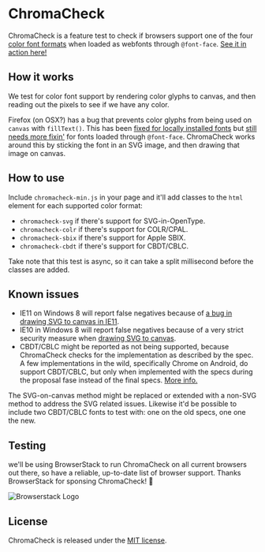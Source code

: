 # ChromaCheck

ChromaCheck is a feature test to check if browsers support one of the four [color font formats](http://pixelambacht.nl/2014/multicolor-fonts/) when loaded as webfonts through `@font-face`. [See it in action here!](https://pixelambacht.nl/chromacheck)

## How it works

We test for color font support by rendering color glyphs to canvas, and then reading out the pixels to see if we have any color.

Firefox (on OSX?) has a bug that prevents color glyphs from being used on `canvas` with `fillText()`. This has been [fixed for locally installed fonts](https://bugzilla.mozilla.org/show_bug.cgi?id=1209480) but [still needs more fixin'](https://bugzilla.mozilla.org/show_bug.cgi?id=1237640) for fonts loaded through `@font-face`. ChromaCheck works around this by sticking the font in an SVG image, and then drawing that image on canvas.

## How to use

Include `chromacheck-min.js` in your page and it'll add classes to the `html` element for each supported color format:

* `chromacheck-svg` if there's support for SVG-in-OpenType.
* `chromacheck-colr` if there's support for COLR/CPAL.
* `chromacheck-sbix` if there's support for Apple SBIX.
* `chromacheck-cbdt` if there's support for CBDT/CBLC.

Take note that this test is async, so it can take a split millisecond before the classes are added.

## Known issues

* IE11 on Windows 8 will report false negatives because of [a bug in drawing SVG to canvas in IE11](https://connect.microsoft.com/IE/feedback/details/809823/draw-svg-image-on-canvas-context).
* IE10 in Windows 8 will report false negatives because of a very strict security measure when [drawing SVG to canvas](https://github.com/RoelN/ChromaCheck/issues/32).
* CBDT/CBLC might be reported as not being supported, because ChromaCheck checks for the implementation as described by the spec. A few implementations in the wild, specifically Chrome on Android, do support CBDT/CBLC, but only when implemented with the specs during the proposal fase instead of the final specs. [More info.](https://github.com/RoelN/ChromaCheck/issues/8)

The SVG-on-canvas method might be replaced or extended with a non-SVG method to address the SVG related issues. Likewise it'd be possible to include two CBDT/CBLC fonts to test with: one on the old specs, one one the new.

## Testing

we'll be using BrowserStack to run ChromaCheck on all current browsers out there, so have a reliable, up-to-date list of browser support. Thanks BrowserStack for sponsing ChromaCheck! 💖

![Browserstack Logo](https://github.com/RoelN/ChromaCheck/blob/master/browserstack-logo.png)

## License

ChromaCheck is released under the [MIT license](https://github.com/RoelN/ChromaCheck/blob/master/LICENSE.md).
